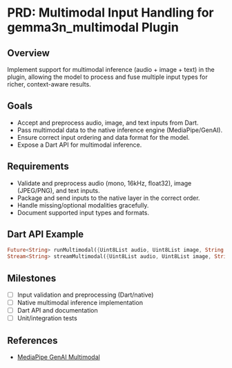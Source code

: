 # PRD: Multimodal Input Handling for gemma3n_multimodal Plugin

## Overview
Implement support for multimodal inference (audio + image + text) in the plugin, allowing the model to process and fuse multiple input types for richer, context-aware results.

## Goals
- Accept and preprocess audio, image, and text inputs from Dart.
- Pass multimodal data to the native inference engine (MediaPipe/GenAI).
- Ensure correct input ordering and data format for the model.
- Expose a Dart API for multimodal inference.

## Requirements
- Validate and preprocess audio (mono, 16kHz, float32), image (JPEG/PNG), and text inputs.
- Package and send inputs to the native layer in the correct order.
- Handle missing/optional modalities gracefully.
- Document supported input types and formats.

## Dart API Example
```dart
Future<String> runMultimodal({Uint8List audio, Uint8List image, String text});
Stream<String> streamMultimodal({Uint8List audio, Uint8List image, String text});
```

## Milestones
- [ ] Input validation and preprocessing (Dart/native)
- [ ] Native multimodal inference implementation
- [ ] Dart API and documentation
- [ ] Unit/integration tests

## References
- [MediaPipe GenAI Multimodal](https://ai.google.dev/edge/mediapipe/solutions/genai/llm_inference) 